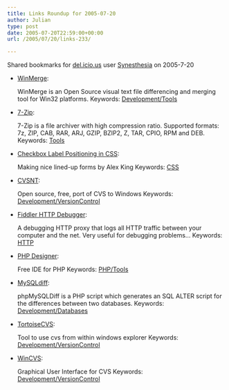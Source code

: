 ```yaml
---
title: Links Roundup for 2005-07-20
author: Julian
type: post
date: 2005-07-20T22:59:00+00:00
url: /2005/07/20/links-233/

---
```

Shared bookmarks for [del.icio.us][1] user  [Synesthesia][2] on 2005-7-20

  * [WinMerge][3]:
  
    WinMerge is an Open Source visual text file differencing and merging tool for Win32 platforms. Keywords: [Development/Tools][4]
  * [7-Zip][5]:
  
    7-Zip is a file archiver with high compression ratio. Supported formats: 7z, ZIP, CAB, RAR, ARJ, GZIP, BZIP2, Z, TAR, CPIO, RPM and DEB. Keywords: [Tools][6]
  * [Checkbox Label Positioning in CSS][7]:
  
    Making nice lined-up forms by Alex King Keywords: [CSS][8]
  * [CVSNT][9]:
  
    Open source, free, port of CVS to Windows Keywords: [Development/VersionControl][10]
  * [Fiddler HTTP Debugger][11]:
  
    A debugging HTTP proxy that logs all HTTP traffic between your computer and the net. Very useful for debugging problems&#8230; Keywords: [HTTP][12]
  * [PHP Designer][13]:
  
    Free IDE for PHP Keywords: [PHP/Tools][14]

<!--more-->

  * [MySQLdiff][15]:
  
    phpMySQLDiff is a PHP script which generates an SQL ALTER script for the differences between two databases. Keywords: [Development/Databases][16]
  * [TortoiseCVS][17]:
  
    Tool to use cvs from within windows explorer Keywords: [Development/VersionControl][10]
  * [WinCVS][18]:
  
    Graphical User Interface for CVS Keywords: [Development/VersionControl][10]

 [1]: https://del.icio.us/
 [2]: https://del.icio.us/synesthesia
 [3]: https://winmerge.sourceforge.net/ "https://winmerge.sourceforge.net/"
 [4]: https://del.icio.us/synesthesia/Development/Tools
 [5]: https://www.7-zip.org/ "https://www.7-zip.org/"
 [6]: https://del.icio.us/synesthesia/Tools
 [7]: https://www.alexking.org/blog/2005/07/18/css-checkbox-label-positioning/ "https://www.alexking.org/blog/2005/07/18/css-checkbox-label-positioning/"
 [8]: https://del.icio.us/synesthesia/CSS
 [9]: https://www.cvsnt.com/cvspro/ "https://www.cvsnt.com/cvspro/"
 [10]: https://del.icio.us/synesthesia/Development/VersionControl
 [11]: https://www.fiddlertool.com/fiddler/ "https://www.fiddlertool.com/fiddler/"
 [12]: https://del.icio.us/synesthesia/HTTP
 [13]: https://www.mpsoftware.dk/phpdesigner.php "https://www.mpsoftware.dk/phpdesigner.php"
 [14]: https://del.icio.us/synesthesia/PHP/Tools
 [15]: https://www.mysqldiff.org/ "https://www.mysqldiff.org/"
 [16]: https://del.icio.us/synesthesia/Development/Databases
 [17]: https://www.tortoisecvs.org/ "https://www.tortoisecvs.org/"
 [18]: https://www.wincvs.org/ "https://www.wincvs.org/"